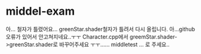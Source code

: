 # middel-exam
아... 철자가 틀렸어요...
greenStar.shader철자가 틀려서 다시 올립니다. 
아...github오류가 있어서 안고쳐지네요..ㅜㅜ 
Character.cpp에서 greemStar.shader->greenStar.shader로 바꾸어주세요 ㅜㅜ......
middletest …
로 주세요..
